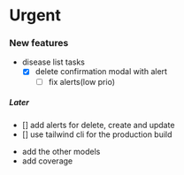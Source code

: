 # Urgent

### New features

- disease list tasks
    - [x] delete confirmation modal with alert
        - [ ] fix alerts(low prio)

##### Later

- [] add alerts for delete, create and update
- [] use tailwind cli for the production build

* add the other models
* add coverage